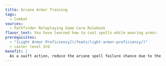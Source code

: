 ```yaml
---
title: Arcane Armor Training
tags:
  - Combat
sources:
  - Pathfinder Roleplaying Game Core Rulebook
flavor_text: You have learned how to cast spells while wearing armor.
prerequisites:
  - "[Light Armor Proficiency](/feats/light-armor-proficiency/)"
  - caster level 3rd
benefit: |
  As a swift action, reduce the arcane spell failure chance due to the armor you are wearing by 10% for any spells you cast this round.
---
```


